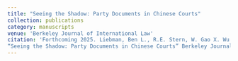 ```yaml
---
title: "Seeing the Shadow: Party Documents in Chinese Courts"
collection: publications
category: manuscripts
venue: 'Berkeley Journal of International Law'
citation: 'Forthcoming 2025. Liebman, Ben L., R.E. Stern, W. Gao X. Wu and M.E. Roberts.
“Seeing the Shadow: Party Documents in Chinese Courts” Berkeley Journal of International Law.'
---
```

